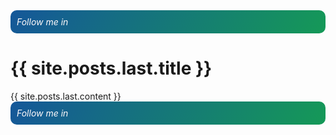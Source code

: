 <link rel="stylesheet" href="https://cdnjs.cloudflare.com/ajax/libs/font-awesome/6.5.1/css/all.min.css">

<div style="
    background-image: linear-gradient(120deg, #155799, #159957);
    border-radius: 10px;
    padding: 10px;
    ">
    <h6 style="display: inline;color: snow;">Follow me in </h6>
    <ul style="display: inline;">
        <li style="display: inline;">
            <a href="http://linkedin.com/in/codewithmohsen">
                <i class="fa-brands fa-linkedin" style="
    color: snow;
"></i>
            </a>
        </li>
        <li style="display: inline;">
            <a href="https://github.com/codewithmohsen">
                <i class="fa-brands fa-square-github" style="
    color: snow;
"></i>
            </a>
        </li>
    </ul>
</div>


<h1>{{ site.posts.last.title }}</h1>
{{ site.posts.last.content }}


<div style="
    background-image: linear-gradient(120deg, #155799, #159957);
    border-radius: 10px;
    padding: 10px;
    ">
    <h6 style="display: inline;color: snow;">Follow me in </h6>
    <ul style="display: inline;">
        <li style="display: inline;">
            <a href="http://linkedin.com/in/codewithmohsen">
                <i class="fa-brands fa-linkedin" style="
    color: snow;
"></i>
            </a>
        </li>
        <li style="display: inline;">
            <a href="https://github.com/codewithmohsen">
                <i class="fa-brands fa-square-github" style="
    color: snow;
"></i>
            </a>
        </li>
    </ul>
</div>
